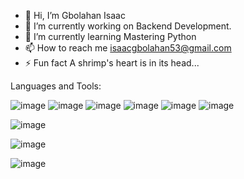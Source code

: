 - 👋 Hi, I’m Gbolahan Isaac 
- 🔭 I’m currently working on Backend Development.
- 🌱 I’m currently learning Mastering Python
- 📫 How to reach me isaacgbolahan53@gmail.com
- ⚡ Fun fact A shrimp's heart is in its head...

Languages and Tools:


![image](https://user-images.githubusercontent.com/111004367/198819811-68427005-9608-4a04-9d8f-fa412c66da46.png)
![image](https://user-images.githubusercontent.com/111004367/198819920-0e2b3150-56f6-4c0c-a316-aca24ff71915.png)
![image](https://user-images.githubusercontent.com/111004367/198819931-210d310b-966f-4df6-affb-500dc7f19e12.png)
![image](https://user-images.githubusercontent.com/111004367/198819937-6f29368e-2f3d-4b2e-be1e-4b80bd7b4999.png)
![image](https://user-images.githubusercontent.com/111004367/198819941-f4eb18d8-05a4-4925-bff3-f36099b61d4d.png)
![image](https://user-images.githubusercontent.com/111004367/198819775-74302ab5-a778-4ea9-9468-f7e482dd63a9.png)

![image](https://user-images.githubusercontent.com/111004367/198819696-5e9749ae-771b-4ee3-9376-d4635f65894d.png)

![image](https://user-images.githubusercontent.com/111004367/198819992-54db8ce2-69ba-49dd-a895-0bca84e52f46.png)

![image](https://user-images.githubusercontent.com/111004367/198820039-9cf9bb60-8ba4-4bc5-af6f-794bec713f53.png)


<!---
Gbolahanisaac53/Gbolahanisaac53 is a ✨ special ✨ repository because its `README.md` (this file) appears on your GitHub profile.
You can click the Preview link to take a look at your changes.
--->

